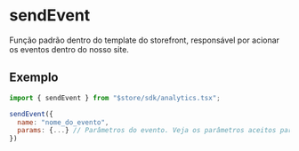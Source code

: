 # sendEvent

Função padrão dentro do template do storefront, responsável por acionar os eventos dentro do nosso site.

## Exemplo

```js
import { sendEvent } from "$store/sdk/analytics.tsx";

sendEvent({
  name: "nome_do_evento",
  params: {...} // Parâmetros do evento. Veja os parâmetros aceitos para cada evento.
})
```
